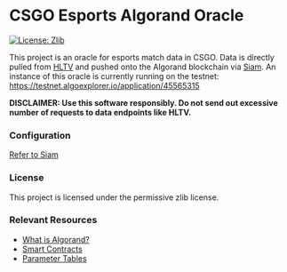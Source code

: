 # CSGO Esports Algorand Oracle

[![License: Zlib](https://img.shields.io/badge/License-Zlib-blue.svg)](https://opensource.org/licenses/Zlib)

This project is an oracle for esports match data in CSGO. Data is directly pulled from [HLTV](https://www.hltv.org) and
pushed onto the Algorand blockchain via [Siam](https://www.github.com/m2q/algo-siam). An instance of this oracle is currently running on the testnet: https://testnet.algoexplorer.io/application/45565315

**DISCLAIMER: Use this software responsibly. Do not send out excessive number of requests to data endpoints like HLTV.**

### Configuration

[Refer to Siam](https://www.github.com/m2q/algo-siam)

### License

This project is licensed under the permissive zlib license.

### Relevant Resources

* [What is Algorand?](https://developer.algorand.org/docs/get-started/basics/why_algorand/)
* [Smart Contracts](https://developer.algorand.org/docs/get-details/dapps/smart-contracts/)
* [Parameter Tables](https://developer.algorand.org/docs/get-details/parameter_tables/#stateful-smart-contract-constraints)
